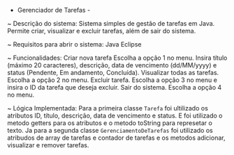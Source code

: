 - Gerenciador de Tarefas -

~ Descrição do sistema:
Sistema simples de gestão de tarefas em Java. Permite criar, visualizar e excluir tarefas, além de sair do sistema.

~ Requisitos para abrir o sistema:
   Java
   Eclipse
   
~ Funcionalidades:
Criar nova tarefa
    Escolha a opção 1 no menu.
    Insira título (máximo 20 caracteres), descrição, data de vencimento (dd/MM/yyyy) e status (Pendente, Em andamento, Concluída).
Visualizar todas as tarefas.
    Escolha a opção 2 no menu.
Excluir tarefa.
    Escolha a opção 3 no menu e insira o ID da tarefa que deseja excluir.
Sair do sistema.
    Escolha a opção 4 no menu.

~ Lógica Implementada:
   Para a primeira classe `Tarefa` foi ultilizado os atributos ID, título, descrição, data de vencimento e status. E foi utilizado o metodo getters para os atributos e o metodo toString para represetar o texto.
   Ja para a segunda classe `GerenciamentoDeTarefas` foi utilizado os atribudos de array de tarefas e contador de tarefas e os metodos adicionar, visualizar e remover tarefas.
   
